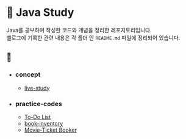 # 📘 Java Study
Java를 공부하며 작성한 코드와 개념을 정리한 레포지토리입니다.  
벨로그에 기록한 관련 내용은 각 폴더 안 `README.md` 파일에 정리되어 있습니다.


## 📂
- ### concept
  - [live-study](https://github.com/MinjiSeo16/java-study/tree/main/concept/live-study)

- ### practice-codes
  - [To-Do List](https://github.com/MinjiSeo16/java-study/tree/main/practice-codes/To-Do%20List#to-do-list)
  - [book-inventory](https://github.com/MinjiSeo16/java-book-inventory)
  - [Movie-Ticket Booker](https://github.com/MinjiSeo16/Movie-Ticket-Booker)

